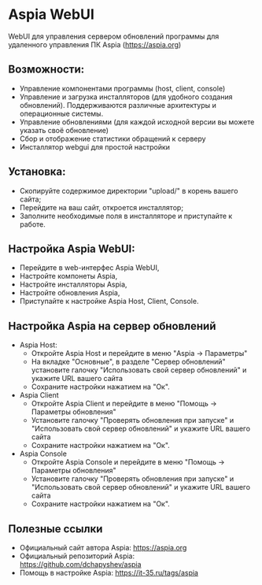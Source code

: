 # Aspia WebUI
WebUI для управления сервером обновлений программы для удаленного управления ПК Aspia (https://aspia.org)

## Возможности:
* Управление компонентами программы (host, client, console)
* Управление и загрузка инсталляторов (для удобного создания обновлений). Поддерживаются различные архитектуры и операционные системы.
* Управление обновлениями (для каждой исходной версии вы можете указать своё обновление)
* Сбор и отображение статистики обращений к серверу
* Инсталлятор webgui для простой настройки

## Установка:
* Скопируйте содержимое директории "upload/" в корень вашего сайта;
* Перейдите на ваш сайт, откроется инсталлятор;
* Заполните необходимые поля в инсталляторе и приступайте к работе.

## Настройка Aspia WebUI:
* Перейдите в web-интерфес Aspia WebUI,
* Настройте компонеты Aspia,
* Настройте инсталляторы Aspia,
* Настройте обновления Aspia,
* Приступайте к настройке Aspia Host, Client, Console.

## Настройка Aspia на сервер обновлений
* Aspia Host:
  * Откройте Aspia Host и перейдите в меню "Aspia -> Параметры"
  * На вкладке "Основные", в разделе "Сервер обновлений" установите галочку "Использовать свой сервер обновлений" и укажите URL вашего сайта
  * Сохраните настройки нажатием на "Ок".
* Aspia Client
  * Откройте Aspia Client и перейдите в меню "Помощь -> Параметры обновления"
  * Установите галочку "Проверять обновления при запуске" и "Использовать свой сервер обновлений" и укажите URL вашего сайта
  * Сохраните настройки нажатием на "Ок".
* Aspia Console
  * Откройте Aspia Console и перейдите в меню "Помощь -> Параметры обновления"
  * Установите галочку "Проверять обновления при запуске" и "Использовать свой сервер обновлений" и укажите URL вашего сайта
  * Сохраните настройки нажатием на "Ок".

## Полезные ссылки
* Официальный сайт автора Aspia: https://aspia.org
* Официальный репозиторий Aspia: https://github.com/dchapyshev/aspia
* Помощь в настройке Aspia: https://it-35.ru/tags/aspia